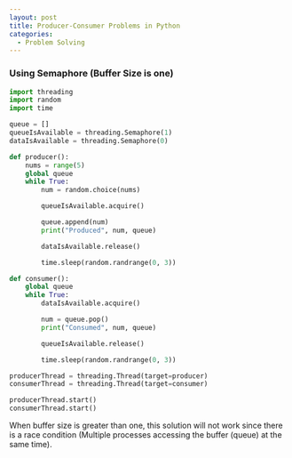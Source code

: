 ```yaml
---
layout: post
title: Producer-Consumer Problems in Python
categories:
  - Problem Solving
---
```

### Using Semaphore (Buffer Size is one)
```python
import threading
import random
import time

queue = []
queueIsAvailable = threading.Semaphore(1)
dataIsAvailable = threading.Semaphore(0)

def producer():
    nums = range(5)
    global queue
    while True:
        num = random.choice(nums)

        queueIsAvailable.acquire()

        queue.append(num)
        print("Produced", num, queue)

        dataIsAvailable.release()

        time.sleep(random.randrange(0, 3))

def consumer():
    global queue
    while True:
        dataIsAvailable.acquire()

        num = queue.pop()
        print("Consumed", num, queue)

        queueIsAvailable.release()

        time.sleep(random.randrange(0, 3))

producerThread = threading.Thread(target=producer)
consumerThread = threading.Thread(target=consumer)

producerThread.start()
consumerThread.start()
```
When buffer size is greater than one, this solution will not work since there is a race condition (Multiple processes accessing the buffer (queue) at the same time).
